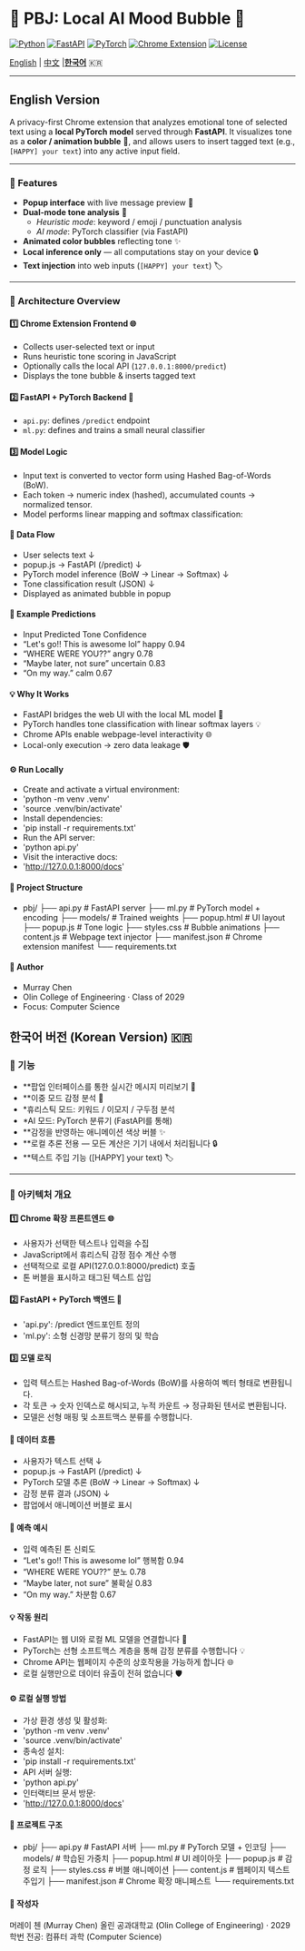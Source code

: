 # 🌈 PBJ: Local AI Mood Bubble 💬

[![Python](https://img.shields.io/badge/Python-3.10+-blue.svg?logo=python)](https://www.python.org/)
[![FastAPI](https://img.shields.io/badge/FastAPI-API-green.svg?logo=fastapi)](https://fastapi.tiangolo.com/)
[![PyTorch](https://img.shields.io/badge/PyTorch-ML-orange.svg?logo=pytorch)](https://pytorch.org/)
[![Chrome Extension](https://img.shields.io/badge/Chrome_Extension-MV3-yellow.svg?logo=googlechrome)](https://developer.chrome.com/docs/extensions/)
[![License](https://img.shields.io/badge/License-MIT-lightgrey.svg)](LICENSE)

[English](#english-version) | [中文](#中文版本) |**[한국어](#한국어-버전)** 🇰🇷

---

## English Version

A privacy-first Chrome extension that analyzes emotional tone of selected text using a **local PyTorch model** served through **FastAPI**. It visualizes tone as a **color / animation bubble** 💭, and allows users to insert tagged text (e.g., `[HAPPY] your text`) into any active input field.

---

### 🚀 Features

- **Popup interface** with live message preview 🎨  
- **Dual-mode tone analysis** 🧠  
  - *Heuristic mode*: keyword / emoji / punctuation analysis  
  - *AI mode*: PyTorch classifier (via FastAPI)  
- **Animated color bubbles** reflecting tone ✨  
- **Local inference only** — all computations stay on your device 🔒  
- **Text injection** into web inputs (`[HAPPY] your text`) 🏷️

---

### 🧠 Architecture Overview

#### 1️⃣ Chrome Extension Frontend 🌐
- Collects user-selected text or input
- Runs heuristic tone scoring in JavaScript
- Optionally calls the local API (`127.0.0.1:8000/predict`)
- Displays the tone bubble & inserts tagged text

#### 2️⃣ FastAPI + PyTorch Backend 🚀
- `api.py`: defines `/predict` endpoint
- `ml.py`: defines and trains a small neural classifier


#### 3️⃣ Model Logic
- Input text is converted to vector form using Hashed Bag-of-Words (BoW).
- Each token → numeric index (hashed), accumulated counts → normalized tensor.
- Model performs linear mapping and softmax classification:



#### 🔄 Data Flow
- User selects text
  ↓
- popup.js → FastAPI (/predict)
  ↓
- PyTorch model inference (BoW → Linear → Softmax)
  ↓
- Tone classification result (JSON)
  ↓
- Displayed as animated bubble in popup

#### 🧮 Example Predictions
- Input	Predicted Tone	Confidence
- “Let's go!! This is awesome lol”	happy	0.94
- “WHERE WERE YOU??”	angry	0.78
- “Maybe later, not sure”	uncertain	0.83
- “On my way.”	calm	0.67

#### 💡 Why It Works
- FastAPI bridges the web UI with the local ML model 🌉
- PyTorch handles tone classification with linear softmax layers 💡
- Chrome APIs enable webpage-level interactivity 🌐
- Local-only execution → zero data leakage 🛡️

#### ⚙️ Run Locally
- Create and activate a virtual environment:
- 'python -m venv .venv'
- 'source .venv/bin/activate'
- Install dependencies:
- 'pip install -r requirements.txt'
- Run the API server:
- 'python api.py'
- Visit the interactive docs:
- 'http://127.0.0.1:8000/docs'


#### 📂 Project Structure
- pbj/
├── api.py           # FastAPI server
├── ml.py            # PyTorch model + encoding
├── models/          # Trained weights
├── popup.html       # UI layout
├── popup.js         # Tone logic
├── styles.css       # Bubble animations
├── content.js       # Webpage text injector
├── manifest.json    # Chrome extension manifest
└── requirements.txt

#### 👤 Author
- Murray Chen
- Olin College of Engineering · Class of 2029
- Focus: Computer Science


## 한국어 버전 (Korean Version) 🇰🇷

### 🚀 기능
- **팝업 인터페이스를 통한 실시간 메시지 미리보기 🎨
- **이중 모드 감정 분석 🧠
 - *휴리스틱 모드: 키워드 / 이모지 / 구두점 분석
 - *AI 모드: PyTorch 분류기 (FastAPI를 통해)
- **감정을 반영하는 애니메이션 색상 버블 ✨
- **로컬 추론 전용 — 모든 계산은 기기 내에서 처리됩니다 🔒
- **텍스트 주입 기능 ([HAPPY] your text) 🏷️

---

### 🧠 아키텍처 개요
#### 1️⃣ Chrome 확장 프론트엔드 🌐
- 사용자가 선택한 텍스트나 입력을 수집
- JavaScript에서 휴리스틱 감정 점수 계산 수행
- 선택적으로 로컬 API(127.0.0.1:8000/predict) 호출
- 톤 버블을 표시하고 태그된 텍스트 삽입
#### 2️⃣ FastAPI + PyTorch 백엔드 🚀
- 'api.py': /predict 엔드포인트 정의
- 'ml.py': 소형 신경망 분류기 정의 및 학습

#### 3️⃣ 모델 로직
- 입력 텍스트는 Hashed Bag-of-Words (BoW)를 사용하여 벡터 형태로 변환됩니다.
- 각 토큰 → 숫자 인덱스로 해시되고, 누적 카운트 → 정규화된 텐서로 변환됩니다.
- 모델은 선형 매핑 및 소프트맥스 분류를 수행합니다.


#### 🔄 데이터 흐름
- 사용자가 텍스트 선택
↓
- popup.js → FastAPI (/predict)
↓
- PyTorch 모델 추론 (BoW → Linear → Softmax)
↓
- 감정 분류 결과 (JSON)
↓
- 팝업에서 애니메이션 버블로 표시

#### 🧮 예측 예시
- 입력 예측된 톤 신뢰도
- “Let's go!! This is awesome lol” 행복함 0.94
- “WHERE WERE YOU??” 분노 0.78
- “Maybe later, not sure” 불확실 0.83
- “On my way.” 차분함 0.67


#### 💡 작동 원리
- FastAPI는 웹 UI와 로컬 ML 모델을 연결합니다 🌉
- PyTorch는 선형 소프트맥스 계층을 통해 감정 분류를 수행합니다 💡
- Chrome API는 웹페이지 수준의 상호작용을 가능하게 합니다 🌐
- 로컬 실행만으로 데이터 유출이 전혀 없습니다 🛡️

#### ⚙️ 로컬 실행 방법
- 가상 환경 생성 및 활성화:
- 'python -m venv .venv'
- 'source .venv/bin/activate'
- 종속성 설치:
- 'pip install -r requirements.txt'
- API 서버 실행:
- 'python api.py'
- 인터랙티브 문서 방문:
- 'http://127.0.0.1:8000/docs'

#### 📂 프로젝트 구조
- pbj/
├── api.py # FastAPI 서버
├── ml.py # PyTorch 모델 + 인코딩
├── models/ # 학습된 가중치
├── popup.html # UI 레이아웃
├── popup.js # 감정 로직
├── styles.css # 버블 애니메이션
├── content.js # 웹페이지 텍스트 주입기
├── manifest.json # Chrome 확장 매니페스트
└── requirements.txt

#### 👤 작성자
머레이 첸 (Murray Chen)
올린 공과대학교 (Olin College of Engineering) · 2029학번
전공: 컴퓨터 과학 (Computer Science)


